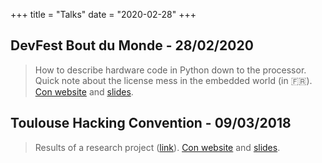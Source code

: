+++
title = "Talks"
date = "2020-02-28"
+++

## DevFest Bout du Monde - 28/02/2020
> How to describe hardware code in Python down to the processor. Quick note about the license mess in the embedded world (in :fr:).
[Con website](https://devfest.duboutdumonde.bzh/) and [slides](https://github.com/pcotret/presentations/blob/master/talks/devfest-2020.pdf).

## Toulouse Hacking Convention - 09/03/2018
> Results of a research project ([link](https://project.inria.fr/hardblare/)).
[Con website](https://18.thcon.party/) and [slides](https://github.com/pcotret/presentations/blob/master/talks/thcon-2018.pdf).